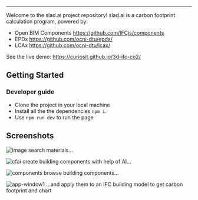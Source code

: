 

<hr>

Welcome to the slad.ai project repository! slad.ai is a carbon footprint calculation program, powered by:
- Open BIM Components https://github.com/IFCjs/components
- EPDx https://github.com/ocni-dtu/epdx/
- LCAx https://github.com/ocni-dtu/lcax/

See the live demo: https://curiosit.github.io/3d-ifc-co2/


## Getting Started

### Developer guide
- Clone the project in your local machine
- Install all the the dependencies `npm i`.
- Use `npm run dev` to run the page

## Screenshots

![image](https://github.com/Curiosit/3d-ifc-co2/assets/17218693/277f5816-4e54-474a-9033-86e4c5799973)
search materials...

![cfai](https://github.com/Curiosit/3d-ifc-co2/assets/17218693/fb23bc33-af8d-46d6-84ad-4ffd66195c20)
create building components with help of AI...

![components](https://github.com/Curiosit/3d-ifc-co2/assets/17218693/06a821b7-ca59-4543-ba2c-64f18cac487e)
browse building components...

![app-window1](https://github.com/Curiosit/3d-ifc-co2/assets/17218693/e5a51d8a-3b01-4ab3-99c7-fc65c8dede3f)
...and apply them to an IFC building model to get carbon footprint and chart




